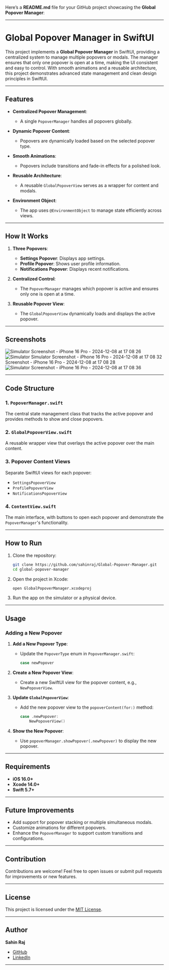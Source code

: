 Here’s a **README.md** file for your GitHub project showcasing the **Global Popover Manager**:

---

# Global Popover Manager in SwiftUI

This project implements a **Global Popover Manager** in SwiftUI, providing a centralized system to manage multiple popovers or modals. The manager ensures that only one popover is open at a time, making the UI consistent and easy to control. With smooth animations and a reusable architecture, this project demonstrates advanced state management and clean design principles in SwiftUI.

---

## Features

- **Centralized Popover Management**:
  - A single `PopoverManager` handles all popovers globally.

- **Dynamic Popover Content**:
  - Popovers are dynamically loaded based on the selected popover type.

- **Smooth Animations**:
  - Popovers include transitions and fade-in effects for a polished look.

- **Reusable Architecture**:
  - A reusable `GlobalPopoverView` serves as a wrapper for content and modals.

- **Environment Object**:
  - The app uses `@EnvironmentObject` to manage state efficiently across views.

---

## How It Works

1. **Three Popovers**:
   - **Settings Popover**: Displays app settings.
   - **Profile Popover**: Shows user profile information.
   - **Notifications Popover**: Displays recent notifications.

2. **Centralized Control**:
   - The `PopoverManager` manages which popover is active and ensures only one is open at a time.

3. **Reusable Popover View**:
   - The `GlobalPopoverView` dynamically loads and displays the active popover.

---

## Screenshots
![Simulator Screenshot - iPhone 16 Pro - 2024-12-08 at 17 08 26](https://github.com/user-attachments/assets/d3b7d20c-4ab8-4cec-ab6c-9bec45370fb0)
![Simulator ![Simulator Screenshot - iPhone 16 Pro - 2024-12-08 at 17 08 32](https://github.com/user-attachments/assets/dcf1870a-4383-45b9-9b17-439673325096)
Screenshot - iPhone 16 Pro - 2024-12-08 at 17 08 28](https://github.com/user-attachments/assets/de02d0e2-c6c5-4920-9b79-33c86cf3beb5)
![Simulator Screenshot - iPhone 16 Pro - 2024-12-08 at 17 08 36](https://github.com/user-attachments/assets/83f579b7-003d-43e4-bca1-0be0caf7ba1b)

---

## Code Structure

### 1. `PopoverManager.swift`
The central state management class that tracks the active popover and provides methods to show and close popovers.

### 2. `GlobalPopoverView.swift`
A reusable wrapper view that overlays the active popover over the main content.

### 3. Popover Content Views
Separate SwiftUI views for each popover:
- `SettingsPopoverView`
- `ProfilePopoverView`
- `NotificationsPopoverView`

### 4. `ContentView.swift`
The main interface, with buttons to open each popover and demonstrate the `PopoverManager`'s functionality.

---

## How to Run

1. Clone the repository:
   ```bash
   git clone https://github.com/sahinraj/Global-Popover-Manager.git
   cd global-popover-manager
   ```

2. Open the project in Xcode:
   ```bash
   open GlobalPopoverManager.xcodeproj
   ```

3. Run the app on the simulator or a physical device.

---

## Usage

### Adding a New Popover

1. **Add a New Popover Type**:
   - Update the `PopoverType` enum in `PopoverManager.swift`:
     ```swift
     case newPopover
     ```

2. **Create a New Popover View**:
   - Create a new SwiftUI view for the popover content, e.g., `NewPopoverView`.

3. **Update `GlobalPopoverView`**:
   - Add the new popover view to the `popoverContent(for:)` method:
     ```swift
     case .newPopover:
         NewPopoverView()
     ```

4. **Show the New Popover**:
   - Use `popoverManager.showPopover(.newPopover)` to display the new popover.

---

## Requirements

- **iOS 16.0+**
- **Xcode 14.0+**
- **Swift 5.7+**

---

## Future Improvements

- Add support for popover stacking or multiple simultaneous modals.
- Customize animations for different popovers.
- Enhance the `PopoverManager` to support custom transitions and configurations.

---

## Contribution

Contributions are welcome! Feel free to open issues or submit pull requests for improvements or new features.

---

## License

This project is licensed under the [MIT License](LICENSE).

---

## Author

**Sahin Raj**  
- [GitHub](https://github.com/sahinraj)  
- [LinkedIn](https://www.linkedin.com/in/sahinraj/)  

---
